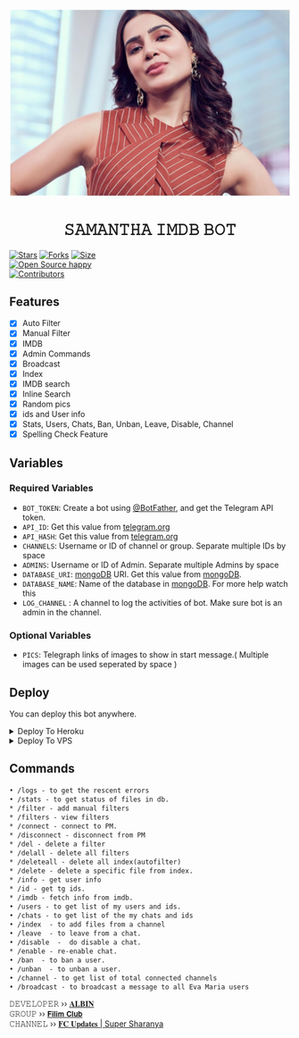 <p align="center">
  <img src="samantha_7.jpg" alt="Devil V2 Logo">
</p>
<h1 align="center">
  <b>𝚂𝙰𝙼𝙰𝙽𝚃𝙷𝙰 𝙸𝙼𝙳𝙱 𝙱𝙾𝚃</b>
</h1>

[![Stars](https://img.shields.io/github/stars/Samantha-a/Film-Club?style=flat-square&color=green)](https://github.com/Samantha-a/Film-Club/stargazers)
[![Forks](https://img.shields.io/github/forks/Samantha-a/Film-Club?style=flat-square&color=blue)](https://github.com/Samantha-a/Film-Club/fork)
[![Size](https://img.shields.io/github/repo-size/Samantha-a/Film-Club?style=flat-square&color=red)](https://github.com/Samantha-a/Film-Club/)   
[![Open Source happy ](https://badges.frapsoft.com/os/v2/open-source.svg?v=103)](https://github.com/Samantha-a/Film-Club)   
[![Contributors](https://img.shields.io/github/contributors/Samantha-a/Film-Club?style=flat-square&color=green)](https://github.com/Samantha-a/Film-Club/graphs/contributors)
## Features

- [x] Auto Filter
- [x] Manual Filter
- [x] IMDB
- [x] Admin Commands
- [x] Broadcast
- [x] Index
- [x] IMDB search
- [x] Inline Search
- [x] Random pics
- [x] ids and User info 
- [x] Stats, Users, Chats, Ban, Unban, Leave, Disable, Channel
- [x] Spelling Check Feature

## Variables

### Required Variables
* `BOT_TOKEN`: Create a bot using [@BotFather](https://telegram.dog/BotFather), and get the Telegram API token.
* `API_ID`: Get this value from [telegram.org](https://my.telegram.org/apps)
* `API_HASH`: Get this value from [telegram.org](https://my.telegram.org/apps)
* `CHANNELS`: Username or ID of channel or group. Separate multiple IDs by space
* `ADMINS`: Username or ID of Admin. Separate multiple Admins by space
* `DATABASE_URI`: [mongoDB](https://www.mongodb.com) URI. Get this value from [mongoDB](https://www.mongodb.com).
* `DATABASE_NAME`: Name of the database in [mongoDB](https://www.mongodb.com). For more help watch this 
* `LOG_CHANNEL` : A channel to log the activities of bot. Make sure bot is an admin in the channel.
### Optional Variables
* `PICS`: Telegraph links of images to show in start message.( Multiple images can be used seperated by space )


## Deploy
You can deploy this bot anywhere.


<details><summary>Deploy To Heroku</summary>
<p>
<br>
<a href="https://heroku.com/deploy?template=https://github.com/Samantha-a/Film-clubb-2">
  <img src="https://www.herokucdn.com/deploy/button.svg" alt="Deploy">
</a>
</p>
</details>

<details><summary>Deploy To VPS</summary>
<p>
<pre>
git clone https://github.com/Samantha-a/Film-Club
# Install Packages
pip3 install -r requirements.txt
Edit info.py with variables as given below then run bot
python3 bot.py
</pre>
</p>
</details>


## Commands
```
• /logs - to get the rescent errors
• /stats - to get status of files in db.
* /filter - add manual filters
* /filters - view filters
* /connect - connect to PM.
* /disconnect - disconnect from PM
* /del - delete a filter
* /delall - delete all filters
* /deleteall - delete all index(autofilter)
* /delete - delete a specific file from index.
* /info - get user info
* /id - get tg ids.
* /imdb - fetch info from imdb.
• /users - to get list of my users and ids.
• /chats - to get list of the my chats and ids 
• /index  - to add files from a channel
• /leave  - to leave from a chat.
• /disable  -  do disable a chat.
* /enable - re-enable chat.
• /ban  - to ban a user.
• /unban  - to unban a user.
• /channel - to get list of total connected channels
• /broadcast - to broadcast a message to all Eva Maria users
```

𝙳𝙴𝚅𝙴𝙻𝙾𝙿𝙴𝚁 ›› [𝐀𝐋𝐁𝐈𝐍](https://t.me/albintko)                                                                                                                                        
𝙶𝚁𝙾𝚄𝙿 ›› [𝗙𝗶𝗹𝗶𝗺 𝗖𝗹𝘂𝗯](https://t.me/moviebus2)                                             
𝙲𝙷𝙰𝙽𝙽𝙴𝙻 ›› [𝐅𝐂 𝐔𝐩𝐝𝐚𝐭𝐞𝐬 | Super Sharanya](https://t.me/+AMHw_K1wvOM3MTU9)
